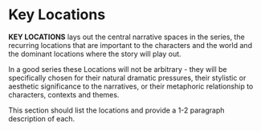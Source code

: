 # Key Locations

**KEY LOCATIONS** lays out the central narrative spaces in the series, the recurring locations that are important to the characters and the world and the dominant locations where the story will play out.

In a good series these Locations will not be arbitrary - they will be specifically chosen for their natural dramatic pressures, their stylistic or aesthetic significance to the narratives, or their metaphoric relationship to characters, contexts and themes.

This section should list the locations and provide a 1-2 paragraph description of each.
